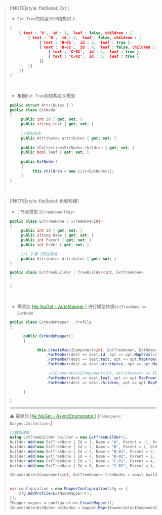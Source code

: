 <br/>

>[!NOTE|style: flat|label: Ext ]
>
>- `Ext.Tree`的树型`JSON`结构如下
>
>```json
>[     
>     { text : 'A',  id : 1,  leaf : false, children : [     
>         { text : 'B',  id : 2,  leaf : false, children : [     
>              { text : 'B-01',  id : 3,  leaf : true },
>              { text : 'B-02',  id : 4,  leaf : false, children : [     
>                  { text : 'C-01',  id : 5,  leaf : true },
>                  { text : 'C-02',  id : 6,  leaf : true }  
>              ]}  
>         ]}  
>     ]}    
>]
>
>
>```
>
><br/>
>
>- 根据`Ext.Tree`树结构定义模型
>
>```csharp
>public struct Attributes { }
>public class ExtNode
>{
>      public int id { get; set; }
>      public string text { get; set; }
>   
>      //附加信息
>      public Attributes attributes { get; set; }
>    
>      public ICollection<ExtNode> children { get; set; }
>      public bool leaf { get; set; }
>   
>      public ExtNode()
>      {
>           this.children = new List<ExtNode>();
>      }
>}
>
>
>```
>
><br/>



>[!NOTE|style: flat|label: 树型构建]
>
>- [ 节点模型 ]`ITreeNone<TKey>`
>
>```csharp
>public class ExtTreeNone : ITreeNone<int>
>{
>      public int Id { get; set; }
>      public string Name { get; set; }
>      public int Parent { get; set; }
>      public int Order { get; set; }
>
>      //[ 扩展 ]附加属性
>      public Attributes Attributes { get; set; }
>}
>
>public class ExtTreeBuilder : TreeBuilder<int, ExtTreeNone>
>{
>
>}
>
>
>```
>
><br/>
>
>- 需添加 [<span style='color:#008B00'>[👓 NuGet - AutoMapper ]</span>](https://github.com/AutoMapper/AutoMapper ':target=_blank') 进行模型转换`ExtTreeNone => ExtNode`
>
>```csharp
>public class ExtNodeMapper : Profile
>{
>
>       public ExtNodeMapper()
>       {
>
>             this.CreateMap<IComponent<int, ExtTreeNone>, ExtNode>()
>                 .ForMember(dest => dest.id, opt => opt.MapFrom(src => src.Node.Id))
>                 .ForMember(dest => dest.text, opt => opt.MapFrom(src => src.Node.Name))
>                 .ForMember(dest => dest.attributes, opt => opt.MapFrom(src => src.Node.Attributes))
>
>                  //IEnumerable<IComponent<int, Attributes>> => IEnumerable<ExtNode>
>                 .ForMember(dest => dest.leaf, opt => opt.MapFrom(src => src.Leaf))
>                 .ForMember(dest => dest.children, opt => opt.MapFrom(src => !src.Leaf ? src.ChildNodes : null));
>
>       }
>
>}
>
>
>```
>
>---
>
>⚠ 需添加 [<span style='color:#008B00'>[👓 NuGet - AsyncEnumerator ]</span>](https://github.com/Dasync/AsyncEnumerable':target=_blank') [`namespace: Dasync.Collections`]
>
>```csharp
>//数据建模
>using ExtTreeBuilder builder = new ExtTreeBuilder();
>builder.Add(new ExtTreeNone { Id = 1, Name = "A", Parent = -1, Order = 1 });
>builder.Add(new ExtTreeNone { Id = 2, Name = "B", Parent = 1, Order = 1 });
>builder.Add(new ExtTreeNone { Id = 3, Name = "B-01", Parent = 2, Order = 1 });
>builder.Add(new ExtTreeNone { Id = 4, Name = "B-02", Parent = 2, Order = 2 });
>builder.Add(new ExtTreeNone { Id = 5, Name = "C-01", Parent = 4, Order = 1 });
>builder.Add(new ExtTreeNone { Id = 6, Name = "C-02", Parent = 4, Order = 2 });
>
>IEnumerable<IComponent<int, ExtTreeNone>> treeNodes = await builder.Build(x => x == -1).ToListAsync()
>                                                                    .ConfigureAwait(false);
>
>var configuration = new MapperConfiguration(cfg => {
>     cfg.AddProfile<ExtNodeMapper>();
>});
>IMapper mapper = configuration.CreateMapper();
>IEnumerable<ExtNode> extNodes = mapper.Map<IEnumerable<IComponent<int, ExtTreeNone>>, IEnumerable<ExtNode>>(treeNodes);
>
>
>```
>
>
